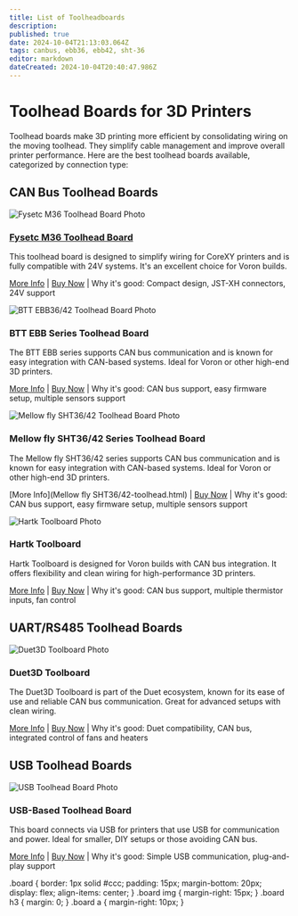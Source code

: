 ```yaml
---
title: List of Toolheadboards
description: 
published: true
date: 2024-10-04T21:13:03.064Z
tags: canbus, ebb36, ebb42, sht-36
editor: markdown
dateCreated: 2024-10-04T20:40:47.986Z
---
```


# Toolhead Boards for 3D Printers

Toolhead boards make 3D printing more efficient by consolidating wiring on the moving toolhead. They simplify cable management and improve overall printer performance. Here are the best toolhead boards available, categorized by connection type:

## CAN Bus Toolhead Boards

![Fysetc M36 Toolhead Board Photo](path/to/fysetc-m36-photo.jpg)

### [Fysetc M36 Toolhead Board](https://voron3d.wiki/en/configuration/toolhead-board/fysetc-M36)

This toolhead board is designed to simplify wiring for CoreXY printers and is fully compatible with 24V systems. It's an excellent choice for Voron builds.

[More Info](https://voron3d.wiki/en/configuration/toolhead-board/fysetc-M36) | [Buy Now](https://www.fysetc.com) | Why it's good: Compact design, JST-XH connectors, 24V support

![BTT EBB36/42 Toolhead Board Photo](path/to/btt-ebb-photo.jpg)

### BTT EBB Series Toolhead Board

The BTT EBB series supports CAN bus communication and is known for easy integration with CAN-based systems. Ideal for Voron or other high-end 3D printers.

[More Info](btt-ebb-toolhead.html) | [Buy Now](https://www.bigtree-tech.com) | Why it's good: CAN bus support, easy firmware setup, multiple sensors support

![Mellow fly SHT36/42 Toolhead Board Photo](path/to/Mellow-fly-SHT-photo.jpg)

### Mellow fly SHT36/42 Series Toolhead Board

The Mellow fly SHT36/42 series supports CAN bus communication and is known for easy integration with CAN-based systems. Ideal for Voron or other high-end 3D printers.

[More Info](Mellow fly SHT36/42-toolhead.html) | [Buy Now](https://mellow-3d.github.io/) | Why it's good: CAN bus support, easy firmware setup, multiple sensors support

![Hartk Toolboard Photo](path/to/hartk-toolboard-photo.jpg)

### Hartk Toolboard

Hartk Toolboard is designed for Voron builds with CAN bus integration. It offers flexibility and clean wiring for high-performance 3D printers.

[More Info](hartk-toolboard.html) | [Buy Now](https://github.com/hartk1213/) | Why it's good: CAN bus support, multiple thermistor inputs, fan control

## UART/RS485 Toolhead Boards

![Duet3D Toolboard Photo](path/to/duet3d-toolboard-photo.jpg)

### Duet3D Toolboard

The Duet3D Toolboard is part of the Duet ecosystem, known for its ease of use and reliable CAN bus communication. Great for advanced setups with clean wiring.

[More Info](duet3d-toolboard.html) | [Buy Now](https://www.duet3d.com) | Why it's good: Duet compatibility, CAN bus, integrated control of fans and heaters

## USB Toolhead Boards

![USB Toolhead Board Photo](path/to/usb-board-photo.jpg)

### USB-Based Toolhead Board

This board connects via USB for printers that use USB for communication and power. Ideal for smaller, DIY setups or those avoiding CAN bus.

[More Info](usb-toolhead-board.html) | [Buy Now](https://www.example.com) | Why it's good: Simple USB communication, plug-and-play support

.board { border: 1px solid #ccc; padding: 15px; margin-bottom: 20px; display: flex; align-items: center; } .board img { margin-right: 15px; } .board h3 { margin: 0; } .board a { margin-right: 10px; }